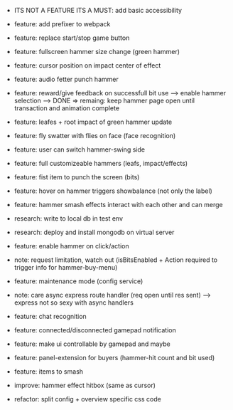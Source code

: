 -   ITS NOT A FEATURE ITS A MUST: add basic accessibility
-   feature: add prefixer to webpack
-   feature: replace start/stop game button
-   feature: fullscreen hammer size change (green hammer)
-   feature: cursor position on impact center of effect
-   feature: audio fetter punch hammer
-   feature: reward/give feedback on successfull bit use --> enable hammer selection --> DONE => remaing: keep hammer page open until transaction and animation complete
-   feature: leafes + root impact of green hammer update
-   feature: fly swatter with flies on face (face recognition)

-   feature: user can switch hammer-swing side
-   feature: full customizeable hammers (leafs, impact/effects)
-   feature: fist item to punch the screen (bits)
-   feature: hover on hammer triggers showbalance (not only the label)
-   feature: hammer smash effects interact with each other and can merge
-   research: write to local db in test env
-   research: deploy and install mongodb on virtual server
-   feature: enable hammer on click/action
-   note: request limitation, watch out (isBitsEnabled + Action required to trigger info for hammer-buy-menu)
-   feature: maintenance mode (config service)
-   note: care async express route handler (req open until res sent) --> express not so sexy with async handlers
-   feature: chat recognition
-   feature: connected/disconnected gamepad notification
-   feature: make ui controllable by gamepad and maybe
-   feature: panel-extension for buyers (hammer-hit count and bit used)
-   feature: items to smash

-   improve: hammer effect hitbox (same as cursor)

*   refactor: split config + overview specific css code
